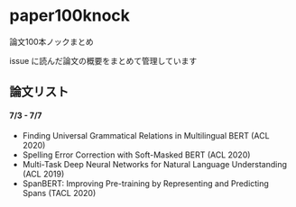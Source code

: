 # paper100knock
論文100本ノックまとめ

issue に読んだ論文の概要をまとめて管理しています

## 論文リスト
#### 7/3 - 7/7
- Finding Universal Grammatical Relations in Multilingual BERT (ACL 2020)
- Spelling Error Correction with Soft-Masked BERT (ACL 2020)
- Multi-Task Deep Neural Networks for Natural Language Understanding (ACL 2019)
- SpanBERT: Improving Pre-training by Representing and Predicting Spans (TACL 2020)
